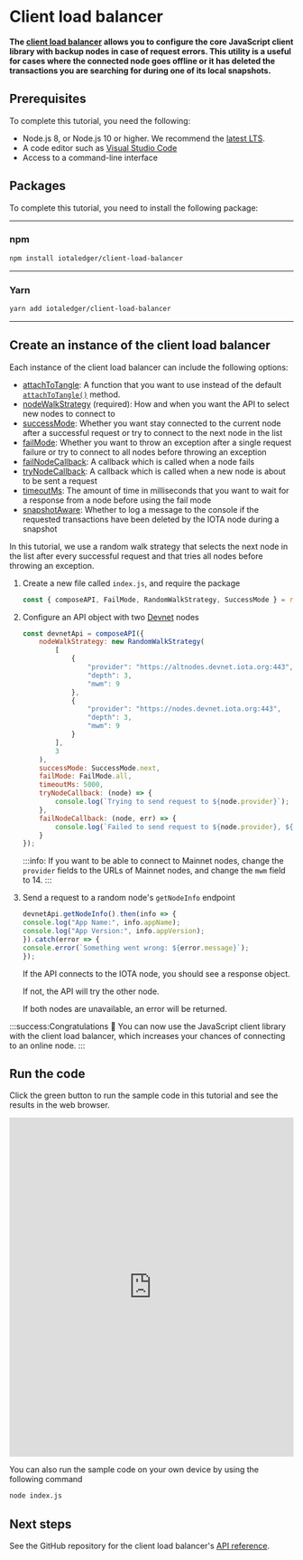 # Client load balancer

**The [client load balancer](https://github.com/iotaledger/client-load-balancer) allows you to configure the core JavaScript client library with backup nodes in case of request errors. This utility is a useful for cases where the connected node goes offline or it has deleted the transactions you are searching for during one of its local snapshots.**

## Prerequisites

To complete this tutorial, you need the following:

- Node.js 8, or Node.js 10 or higher. We recommend the [latest LTS](https://nodejs.org/en/download/).
- A code editor such as [Visual Studio Code](https://code.visualstudio.com/Download)
- Access to a command-line interface

## Packages

To complete this tutorial, you need to install the following package:

--------------------
### npm
```bash
npm install iotaledger/client-load-balancer
```
---
### Yarn
```bash
yarn add iotaledger/client-load-balancer
```
--------------------

## Create an instance of the client load balancer

Each instance of the client load balancer can include the following options:

- [attachToTangle](https://github.com/iotaledger/client-load-balancer/blob/master/docs/classes/loadbalancersettings.md#optional-attachtotangle): A function that you want to use instead of the default [`attachToTangle()`](https://github.com/iotaledger/iota.js/tree/next/packages/core#module_core.attachToTangle) method. 
- [nodeWalkStrategy](https://github.com/iotaledger/client-load-balancer/blob/master/docs/classes/loadbalancersettings.md#nodewalkstrategy) (required): How and when you want the API to select new nodes to connect to
- [successMode](https://github.com/iotaledger/client-load-balancer/blob/master/docs/classes/loadbalancersettings.md#optional-successmode): Whether you want stay connected to the current node after a successful request or try to connect to the next node in the list
- [failMode](https://github.com/iotaledger/client-load-balancer/blob/master/docs/classes/loadbalancersettings.md#optional-failmode): Whether you want to throw an exception after a single request failure or try to connect to all nodes before throwing an exception
- [failNodeCallback](https://github.com/iotaledger/client-load-balancer/blob/master/docs/classes/loadbalancersettings.md#optional-failnodecallback): A callback which is called when a node fails
- [tryNodeCallback](https://github.com/iotaledger/client-load-balancer/blob/master/docs/classes/loadbalancersettings.md#optional-trynodecallback): A callback which is called when a new node is about to be sent a request
- [timeoutMs](https://github.com/iotaledger/client-load-balancer/blob/master/docs/classes/loadbalancersettings.md#optional-timeoutms): The amount of time in milliseconds that you want to wait for a response from a node before using the fail mode
- [snapshotAware](https://github.com/iotaledger/client-load-balancer/blob/master/docs/classes/loadbalancersettings.md#optional-snapshotaware): Whether to log a message to the console if the requested transactions have been deleted by the IOTA node during a snapshot

In this tutorial, we use a random walk strategy that selects the next node in the list after every successful request and that tries all nodes before throwing an exception.

1. Create a new file called `index.js`, and require the package

    ```js
    const { composeAPI, FailMode, RandomWalkStrategy, SuccessMode } = require('@iota/client-load-balancer');
    ```

2. Configure an API object with two [Devnet](root://getting-started/1.1/networks/overview.md) nodes 

    ```js
    const devnetApi = composeAPI({
        nodeWalkStrategy: new RandomWalkStrategy(
            [
                {
                    "provider": "https://altnodes.devnet.iota.org:443",
                    "depth": 3,
                    "mwm": 9
                },
                {
                    "provider": "https://nodes.devnet.iota.org:443",
                    "depth": 3,
                    "mwm": 9
                }
            ],
            3
        ),
        successMode: SuccessMode.next,
        failMode: FailMode.all,
        timeoutMs: 5000,
        tryNodeCallback: (node) => {
            console.log(`Trying to send request to ${node.provider}`);
        },
        failNodeCallback: (node, err) => {
            console.log(`Failed to send request to ${node.provider}, ${err.message}`);
        }
    });
    ```

    :::info:
    If you want to be able to connect to Mainnet nodes, change the `provider` fields to the URLs of Mainnet nodes, and change the `mwm` field to 14.
    :::

3. Send a request to a random node's `getNodeInfo` endpoint
    
    ```js
    devnetApi.getNodeInfo().then(info => {
    console.log("App Name:", info.appName);
    console.log("App Version:", info.appVersion);
    }).catch(error => {
    console.error(`Something went wrong: ${error.message}`);
    });
    ```

    If the API connects to the IOTA node, you should see a response object.

    If not, the API will try the other node.

    If both nodes are unavailable, an error will be returned.

:::success:Congratulations :tada:
You can now use the JavaScript client library with the client load balancer, which increases your chances of connecting to an online node.
:::

## Run the code

Click the green button to run the sample code in this tutorial and see the results in the web browser.

<iframe height="600px" width="100%" src="https://repl.it/@jake91/Client-load-balancer?lite=true" scrolling="no" frameborder="no" allowtransparency="true" allowfullscreen="true" sandbox="allow-forms allow-pointer-lock allow-popups allow-same-origin allow-scripts allow-modals"></iframe>

You can also run the sample code on your own device by using the following command

```bash
node index.js
```

## Next steps

See the GitHub repository for the client load balancer's [API reference](https://github.com/iotaledger/client-load-balancer/tree/master/docs).
